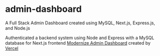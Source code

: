# admin-dashboard

A Full Stack Admin Dashboard created using MySQL, Next.js, Express.js, and Node.js 

Authenticated a backend system using Node and Express with a MySQL database for Next.js frontend [Modernize Admin Dashboard](https://vercel.com/templates/next.js/modernize-admin-dashboard) created by [Vercel](https://vercel.com/)